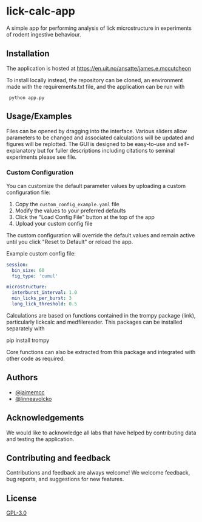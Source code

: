 
# lick-calc-app

A simple app for performing analysis of lick microstructure in experiments of rodent ingestive behaviour.


## Installation

The application is hosted at https://en.uit.no/ansatte/james.e.mccutcheon

To install locally instead, the repository can be cloned, an environment made with the requirements.txt file, and the application can be run with

```
 python app.py
```
    
## Usage/Examples

Files can be opened by dragging into the interface. Various sliders allow parameters to be changed and associated calculations will be updated and figures will be replotted. The GUI is designed to be easy-to-use and self-explanatory but for fuller descriptions including citations to seminal experiments please see file.

### Custom Configuration

You can customize the default parameter values by uploading a custom configuration file:

1. Copy the `custom_config_example.yaml` file
2. Modify the values to your preferred defaults
3. Click the "Load Config File" button at the top of the app
4. Upload your custom config file

The custom configuration will override the default values and remain active until you click "Reset to Default" or reload the app.

Example custom config file:
```yaml
session:
  bin_size: 60
  fig_type: 'cumul'

microstructure:
  interburst_interval: 1.0
  min_licks_per_burst: 3
  long_lick_threshold: 0.5
```

Calculations are based on functions contained in the trompy package (link), particularly lickcalc and medfilereader. This packages can be installed separately with

pip install trompy

Core functions can also be extracted from this package and integrated with other code as required.


## Authors

- [@jaimemcc](https://www.github.com/jaimemcc)
- [@linneavolcko](https://www.github.com/linneavolcko)


## Acknowledgements

We would like to acknowledge all labs that have helped by contributing data and testing the application.


## Contributing and feedback

Contributions and feedback are always welcome! We welcome feedback, bug reports, and suggestions for new features.


## License

[GPL-3.0](https://choosealicense.com/licenses/gpl-3.0/)

